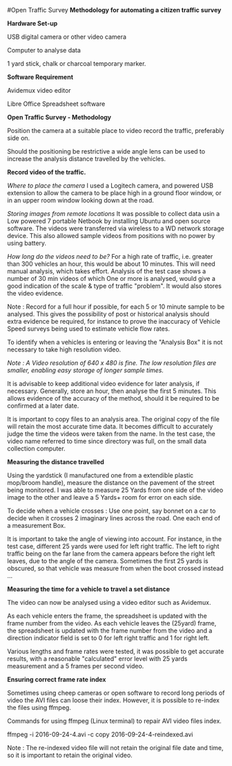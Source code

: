 #Open Traffic Survey
**Methodology for automating a citizen traffic survey**

**Hardware Set-up**

USB digital camera or other video camera

Computer to analyse data

1 yard stick, chalk or charcoal temporary marker.

**Software Requirement**

Avidemux video editor

Libre Office Spreadsheet software


**Open Traffic Survey - Methodology**  

Position the camera at a suitable place to video record the traffic, preferably side on.  
  
Should the positioning be restrictive a wide angle lens can be used to increase the analysis distance travelled by the vehicles.  

**Record video of the traffic.**  

*Where to place the camera*
I used a Logitech camera, and powered USB extension to allow the camera to be place high in a ground floor window, or in an upper room window looking down at the road.

*Storing images from remote locations*
It was possible to collect data usin a Low powered 7 portable Netbook  by installing Ubuntu and open source software. The videos were transferred via wireless to a WD network storage device. This also allowed sample videos from positions with no power by using battery.   

*How long do the videos need to be?*
For a high rate of traffic, i.e. greater than 300 vehicles an hour, this would be about 10 minutes. This will need manual analysis, which takes effort.  Analysis of the test case shows a number of 30 min videos of which One or more is analysed,  would give a good indication of the scale & type of traffic "problem". It would also stores the video evidence.

Note : Record for a full hour if possible, for each 5 or 10 minute sample to be analysed. This gives the possibility of post or historical analysis should extra evidence be required, for instance to prove the inaccuracy of Vehicle Speed surveys being used to estimate vehicle flow rates.

To identify when a vehicles is entering or leaving the "Analysis Box" it is not necessary to take high resolution video.

*Note : A Video resolution of 640 x 480 is fine.  The low resolution files are smaller, enabling easy storage of longer sample times.*  

It is advisable to keep additional video evidence for later analysis, if necessary.  Generally, store an hour, then analyse the first 5 minutes. This allows evidence of the accuracy of the method, should it be required to be confirmed at a later date.

It is important to copy files to an analysis area. The original copy of the file will retain the most accurate time data. It becomes difficult to accurately judge the time the videos were taken from the name. In the test case, the video name referred to time since directory was full, on the small data collection computer.    

**Measuring the distance travelled**  

Using the yardstick (I manufactured one from a extendible plastic mop/broom handle), measure the distance on the pavement of the street being monitored. I was able to measure 25 Yards from one side of the video image to the other and leave a 5 Yards+ room for error on each side.  

To decide when a vehicle crosses  : Use one point, say bonnet on a car to decide when it crosses 2 imaginary lines across the road. One each end of a measurement Box.  

It is important to take the angle of viewing into account. For instance, in the test case, different 25 yards were used for left right traffic. The left to right traffic being on the far lane from the camera appears before the right left leaves, due to the angle of the camera. Sometimes the first 25 yards is obscured, so that vehicle was measure from when the boot crossed instead ...  

**Measuring the time for a vehicle to travel a set distance**  

The video can now be analysed using a video editor such as Avidemux.  

As each vehicle enters the frame, the spreadsheet is updated with the frame number from the video.  As each vehicle leaves the (25yard) frame, the spreadsheet is updated with the frame number from the video and a direction indicator field is set to 0 for left right traffic and 1 for right left.   

Various lengths and frame rates were tested, it was possible to get accurate results, with a reasonable "calculated" error level with 25 yards measurement and a 5 frames per second video.  

**Ensuring correct frame rate index**

Sometimes using cheep cameras or open software to record long periods of video the AVI files can loose their index. However, it is possible to re-index the files using ffmpeg.

Commands for using ffmpeg (Linux terminal)  to repair AVI video files index.

ffmpeg -i 2016-09-24-4.avi -c copy 2016-09-24-4-reindexed.avi   

Note : The re-indexed video file will not retain the original file date and time, so it is important to retain the original video.


